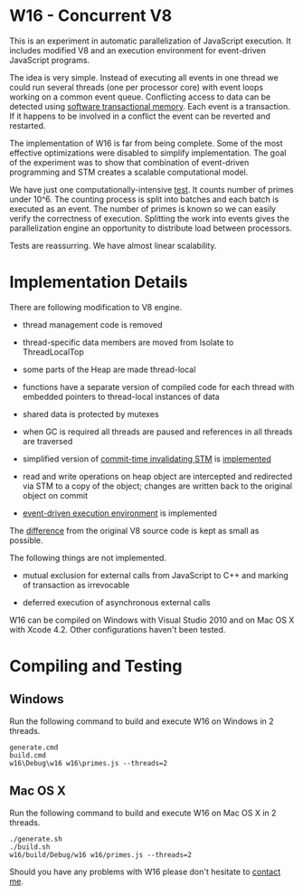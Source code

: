 W16 - Concurrent V8
===================

This is an experiment in automatic parallelization of JavaScript execution. It
includes modified V8 and an execution environment for event-driven JavaScript
programs.

The idea is very simple. Instead of executing all events in one thread we could
run several threads (one per processor core) with event loops working on a
common event queue. Conflicting access to data can be detected using [software
transactional memory](http://en.wikipedia.org/wiki/Software_transactional_memory).
Each event is a transaction. If it happens to be involved
in a conflict the event can be reverted and restarted.

The implementation of W16 is far from being complete. Some of the most effective
optimizations were disabled to simplify implementation. The goal of the
experiment was to show that combination of event-driven programming and STM
creates a scalable computational model.

We have just one computationally-intensive
[test](https://github.com/sheremetyev/w16/blob/master/w16/primes.js).
It counts number of primes under 10^6. The counting process is split into
batches and each batch is executed as an event. The number of primes is known so
we can easily verify the correctness of execution. Splitting the work into
events gives the parallelization engine an opportunity to distribute load
between processors.

Tests are reassurring. We have almost linear scalability.

Implementation Details
======================

There are following modification to V8 engine.

- thread management code is removed

- thread-specific data members are moved from Isolate to ThreadLocalTop

- some parts of the Heap are made thread-local

- functions have a separate version of compiled code for each thread with
  embedded pointers to thread-local instances of data

- shared data is protected by mutexes

- when GC is required all threads are paused and references in all threads are
  traversed

- simplified version of
  [commit-time invalidating STM](http://dl.acm.org/citation.cfm?id=1772970) is
  [implemented](https://github.com/sheremetyev/w16/blob/master/src/stm.cc)

- read and write operations on heap object are intercepted and redirected via
  STM to a copy of the object; changes are written back to the original object
  on commit

- [event-driven execution environment](https://github.com/sheremetyev/w16/blob/master/w16/main.cc)
  is implemented

The [difference](https://github.com/sheremetyev/w16/compare/v8...master) from
the original V8 source code is kept as small as possible.

The following things are not implemented.

- mutual exclusion for external calls from JavaScript to C++ and marking of
  transaction as irrevocable

- deferred execution of asynchronous external calls

W16 can be compiled on Windows with Visual Studio 2010 and on Mac OS X with
Xcode 4.2. Other configurations haven't been tested.

Compiling and Testing
=====================

Windows
-------

Run the following command to build and execute W16 on Windows in 2 threads.

    generate.cmd
    build.cmd
    w16\Debug\w16 w16\primes.js --threads=2

Mac OS X
--------

Run the following command to build and execute W16 on Mac OS X in 2 threads.

    ./generate.sh
    ./build.sh
    w16/build/Debug/w16 w16/primes.js --threads=2

Should you have any problems with W16 please don't hesitate to
[contact me](mailto:sheremetyev@gmail.com).
